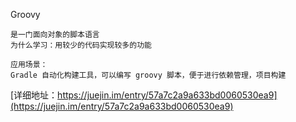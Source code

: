 
Groovy
```
是一门面向对象的脚本语言
为什么学习：用较少的代码实现较多的功能

应用场景：
Gradle 自动化构建工具，可以编写 groovy 脚本，便于进行依赖管理，项目构建

```
[详细地址：https://juejin.im/entry/57a7c2a9a633bd0060530ea9](https://juejin.im/entry/57a7c2a9a633bd0060530ea9)